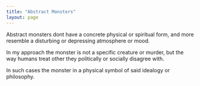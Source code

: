 ```yaml
---
title: "Abstract Monsters"
layout: page
---
```

Abstract monsters dont have a concrete physical or spiritual form, and more resemble a disturbing or depressing atmosphere or mood.

In my approach the monster is not a specific creature or murder, but the way humans treat other they politically or socially disagree with.

In such cases the monster in a physical symbol of said idealogy or philosophy.
